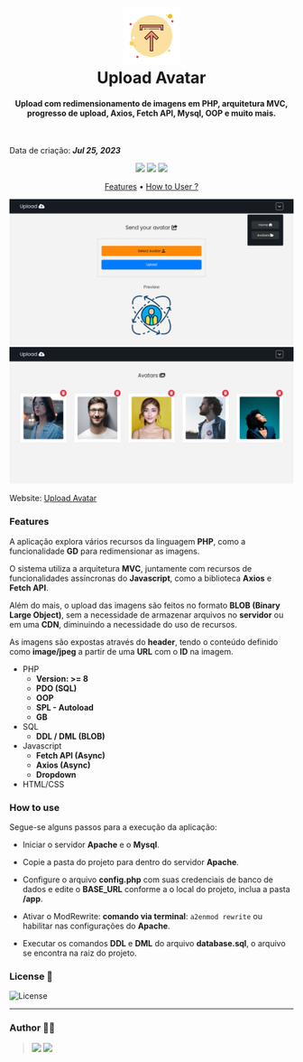 <h1 align="center">
  <img src=".github/icon.png">
  <br>
    Upload Avatar
  <br>
</h1>

<h4 align="center">
  Upload com redimensionamento de imagens em PHP, arquitetura MVC, progresso de upload, Axios, Fetch API, Mysql, OOP e muito mais.
</h4>

<br />

Data de criação: ***Jul 25, 2023***

<p align="center">
  <img src="https://img.shields.io/github/last-commit/ericneves/uploadAvatar?style=flat-square&logo=github&logoColor=white&color=green">
  <img src="https://img.shields.io/github/languages/top/ericneves/uploadAvatar?style=flat-square&logo=php&logoColor=white&labelColor=blue">
  <img src="https://img.shields.io/github/license/ericneves/simpleCRUDMVC?style=flat-square&logo=github&color=yellow">
</p>

<p align="center">
  <a href="#features">Features</a> •
  <a href="#how-to-use">How to User ?</a>
</p>

![Screenshot1](.github/screenshotA.png)
![Screenshot2](.github/screenshotB.png)

Website: [Upload Avatar](https://resizeimage-ericneves.000webhostapp.com/)

### Features

A aplicação explora vários recursos da linguagem <b>PHP</b>, como a funcionalidade <b>GD</b> para redimensionar as imagens. 

O sistema utiliza a arquitetura <b>MVC</b>, juntamente com recursos de funcionalidades assíncronas do <b>Javascript</b>, como a biblioteca <b>Axios</b> e <b>Fetch API</b>.

Além do mais, o upload das imagens são feitos no formato <b>BLOB (Binary Large Object)</b>, sem a necessidade de armazenar arquivos no <b>servidor</b> ou em uma <b>CDN</b>, diminuindo a necessidade do uso de recursos.

As imagens são expostas através do <b>header</b>, tendo o conteúdo definido como <b>image/jpeg</b> a partir de uma <b>URL</b> com o <b>ID</b> na imagem.

* PHP
  - <b>Version: >= 8</b>
  - <b>PDO (SQL)</b>
  - <b>OOP</b>
  - <b>SPL - Autoload</b>
  - <b>GB</b>
* SQL
  - <b>DDL / DML (BLOB)</b>
* Javascript
  - <b>Fetch API (Async)</b>
  - <b>Axios (Async)</b>
  - <b>Dropdown</b>
* HTML/CSS

### How to use

Segue-se alguns passos para a execução da aplicação:

- Iniciar o servidor <b>Apache</b> e o <b>Mysql</b>.

- Copie a pasta do projeto para dentro do servidor <b>Apache</b>.

- Configure o arquivo <b>config.php</b> com suas credenciais de banco de dados e edite o <b>BASE_URL</b> conforme a o local do projeto, inclua a pasta <b>/app</b>.

- Ativar o ModRewrite: <b>comando via terminal</b>: ```a2enmod rewrite``` ou habilitar nas configurações do <b>Apache</b>.

- Executar os comandos <b>DDL</b> e <b>DML</b> do arquivo <b>database.sql</b>, o arquivo se encontra na raiz do projeto.


### License 📃

<img src="https://img.shields.io/github/license/ericneves/simpleCRUDMVC?style=flat-square&logo=github&color=yellow" alt="License">

---

### Author 🧑‍💻
><a href="https://www.instagram.com/ericneves_dev/"><img src="https://img.shields.io/badge/Instagram-E4405F?style=for-the-badge&logo=instagram&logoColor=white"></a> <a href="https://linkedin.com/in/ericnevesrr"> <img src="https://img.shields.io/badge/LinkedIn-0077B5?style=for-the-badge&logo=linkedin&logoColor=white"></a>
